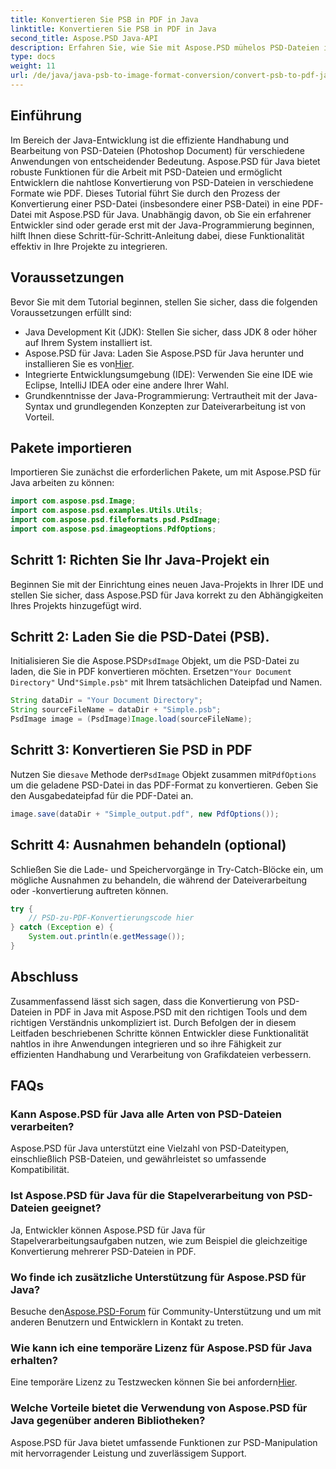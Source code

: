 ```yaml
---
title: Konvertieren Sie PSB in PDF in Java
linktitle: Konvertieren Sie PSB in PDF in Java
second_title: Aspose.PSD Java-API
description: Erfahren Sie, wie Sie mit Aspose.PSD mühelos PSD-Dateien in Java in PDF konvertieren. Ideal für Entwickler, die die Handhabung von Grafikdateien optimieren möchten.
type: docs
weight: 11
url: /de/java/java-psb-to-image-format-conversion/convert-psb-to-pdf-java/
---
```

## Einführung
Im Bereich der Java-Entwicklung ist die effiziente Handhabung und Bearbeitung von PSD-Dateien (Photoshop Document) für verschiedene Anwendungen von entscheidender Bedeutung. Aspose.PSD für Java bietet robuste Funktionen für die Arbeit mit PSD-Dateien und ermöglicht Entwicklern die nahtlose Konvertierung von PSD-Dateien in verschiedene Formate wie PDF. Dieses Tutorial führt Sie durch den Prozess der Konvertierung einer PSD-Datei (insbesondere einer PSB-Datei) in eine PDF-Datei mit Aspose.PSD für Java. Unabhängig davon, ob Sie ein erfahrener Entwickler sind oder gerade erst mit der Java-Programmierung beginnen, hilft Ihnen diese Schritt-für-Schritt-Anleitung dabei, diese Funktionalität effektiv in Ihre Projekte zu integrieren.
## Voraussetzungen
Bevor Sie mit dem Tutorial beginnen, stellen Sie sicher, dass die folgenden Voraussetzungen erfüllt sind:
- Java Development Kit (JDK): Stellen Sie sicher, dass JDK 8 oder höher auf Ihrem System installiert ist.
-  Aspose.PSD für Java: Laden Sie Aspose.PSD für Java herunter und installieren Sie es von[Hier](https://releases.aspose.com/psd/java/).
- Integrierte Entwicklungsumgebung (IDE): Verwenden Sie eine IDE wie Eclipse, IntelliJ IDEA oder eine andere Ihrer Wahl.
- Grundkenntnisse der Java-Programmierung: Vertrautheit mit der Java-Syntax und grundlegenden Konzepten zur Dateiverarbeitung ist von Vorteil.

## Pakete importieren
Importieren Sie zunächst die erforderlichen Pakete, um mit Aspose.PSD für Java arbeiten zu können:
```java
import com.aspose.psd.Image;
import com.aspose.psd.examples.Utils.Utils;
import com.aspose.psd.fileformats.psd.PsdImage;
import com.aspose.psd.imageoptions.PdfOptions;
```
## Schritt 1: Richten Sie Ihr Java-Projekt ein
Beginnen Sie mit der Einrichtung eines neuen Java-Projekts in Ihrer IDE und stellen Sie sicher, dass Aspose.PSD für Java korrekt zu den Abhängigkeiten Ihres Projekts hinzugefügt wird.
## Schritt 2: Laden Sie die PSD-Datei (PSB).
 Initialisieren Sie die Aspose.PSD`PsdImage` Objekt, um die PSD-Datei zu laden, die Sie in PDF konvertieren möchten. Ersetzen`"Your Document Directory"` Und`"Simple.psb"` mit Ihrem tatsächlichen Dateipfad und Namen.
```java
String dataDir = "Your Document Directory";
String sourceFileName = dataDir + "Simple.psb";
PsdImage image = (PsdImage)Image.load(sourceFileName);
```
## Schritt 3: Konvertieren Sie PSD in PDF
 Nutzen Sie die`save` Methode der`PsdImage` Objekt zusammen mit`PdfOptions` um die geladene PSD-Datei in das PDF-Format zu konvertieren. Geben Sie den Ausgabedateipfad für die PDF-Datei an.
```java
image.save(dataDir + "Simple_output.pdf", new PdfOptions());
```
## Schritt 4: Ausnahmen behandeln (optional)
Schließen Sie die Lade- und Speichervorgänge in Try-Catch-Blöcke ein, um mögliche Ausnahmen zu behandeln, die während der Dateiverarbeitung oder -konvertierung auftreten können.
```java
try {
    // PSD-zu-PDF-Konvertierungscode hier
} catch (Exception e) {
    System.out.println(e.getMessage());
}
```

## Abschluss
Zusammenfassend lässt sich sagen, dass die Konvertierung von PSD-Dateien in PDF in Java mit Aspose.PSD mit den richtigen Tools und dem richtigen Verständnis unkompliziert ist. Durch Befolgen der in diesem Leitfaden beschriebenen Schritte können Entwickler diese Funktionalität nahtlos in ihre Anwendungen integrieren und so ihre Fähigkeit zur effizienten Handhabung und Verarbeitung von Grafikdateien verbessern.

## FAQs
### Kann Aspose.PSD für Java alle Arten von PSD-Dateien verarbeiten?
Aspose.PSD für Java unterstützt eine Vielzahl von PSD-Dateitypen, einschließlich PSB-Dateien, und gewährleistet so umfassende Kompatibilität.
### Ist Aspose.PSD für Java für die Stapelverarbeitung von PSD-Dateien geeignet?
Ja, Entwickler können Aspose.PSD für Java für Stapelverarbeitungsaufgaben nutzen, wie zum Beispiel die gleichzeitige Konvertierung mehrerer PSD-Dateien in PDF.
### Wo finde ich zusätzliche Unterstützung für Aspose.PSD für Java?
 Besuche den[Aspose.PSD-Forum](https://forum.aspose.com/c/psd/34) für Community-Unterstützung und um mit anderen Benutzern und Entwicklern in Kontakt zu treten.
### Wie kann ich eine temporäre Lizenz für Aspose.PSD für Java erhalten?
 Eine temporäre Lizenz zu Testzwecken können Sie bei anfordern[Hier](https://purchase.aspose.com/temporary-license/).
### Welche Vorteile bietet die Verwendung von Aspose.PSD für Java gegenüber anderen Bibliotheken?
Aspose.PSD für Java bietet umfassende Funktionen zur PSD-Manipulation mit hervorragender Leistung und zuverlässigem Support.